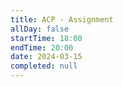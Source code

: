 ```yaml
---
title: ACP - Assignment
allDay: false
startTime: 18:00
endTime: 20:00
date: 2024-03-15
completed: null
---
```

